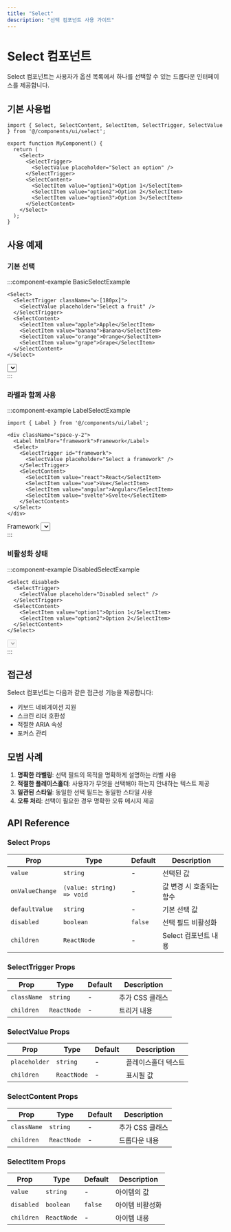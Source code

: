 ```yaml
---
title: "Select"
description: "선택 컴포넌트 사용 가이드"
---
```


# Select 컴포넌트

Select 컴포넌트는 사용자가 옵션 목록에서 하나를 선택할 수 있는 드롭다운 인터페이스를 제공합니다.

## 기본 사용법

```tsx
import { Select, SelectContent, SelectItem, SelectTrigger, SelectValue } from '@/components/ui/select';

export function MyComponent() {
  return (
    <Select>
      <SelectTrigger>
        <SelectValue placeholder="Select an option" />
      </SelectTrigger>
      <SelectContent>
        <SelectItem value="option1">Option 1</SelectItem>
        <SelectItem value="option2">Option 2</SelectItem>
        <SelectItem value="option3">Option 3</SelectItem>
      </SelectContent>
    </Select>
  );
}
```

## 사용 예제

### 기본 선택

:::component-example BasicSelectExample
```tsx
<Select>
  <SelectTrigger className="w-[180px]">
    <SelectValue placeholder="Select a fruit" />
  </SelectTrigger>
  <SelectContent>
    <SelectItem value="apple">Apple</SelectItem>
    <SelectItem value="banana">Banana</SelectItem>
    <SelectItem value="orange">Orange</SelectItem>
    <SelectItem value="grape">Grape</SelectItem>
  </SelectContent>
</Select>
```

<div>
<Select>
  <SelectTrigger className="w-[180px]">
    <SelectValue placeholder="Select a fruit" />
  </SelectTrigger>
  <SelectContent>
    <SelectItem value="apple">Apple</SelectItem>
    <SelectItem value="banana">Banana</SelectItem>
    <SelectItem value="orange">Orange</SelectItem>
    <SelectItem value="grape">Grape</SelectItem>
  </SelectContent>
</Select>
</div>
:::

### 라벨과 함께 사용

:::component-example LabelSelectExample
```tsx
import { Label } from '@/components/ui/label';

<div className="space-y-2">
  <Label htmlFor="framework">Framework</Label>
  <Select>
    <SelectTrigger id="framework">
      <SelectValue placeholder="Select a framework" />
    </SelectTrigger>
    <SelectContent>
      <SelectItem value="react">React</SelectItem>
      <SelectItem value="vue">Vue</SelectItem>
      <SelectItem value="angular">Angular</SelectItem>
      <SelectItem value="svelte">Svelte</SelectItem>
    </SelectContent>
  </Select>
</div>
```

<div className="space-y-2">
  <Label htmlFor="framework">Framework</Label>
  <Select>
    <SelectTrigger id="framework">
      <SelectValue placeholder="Select a framework" />
    </SelectTrigger>
    <SelectContent>
      <SelectItem value="react">React</SelectItem>
      <SelectItem value="vue">Vue</SelectItem>
      <SelectItem value="angular">Angular</SelectItem>
      <SelectItem value="svelte">Svelte</SelectItem>
    </SelectContent>
  </Select>
</div>
:::

### 비활성화 상태

:::component-example DisabledSelectExample
```tsx
<Select disabled>
  <SelectTrigger>
    <SelectValue placeholder="Disabled select" />
  </SelectTrigger>
  <SelectContent>
    <SelectItem value="option1">Option 1</SelectItem>
    <SelectItem value="option2">Option 2</SelectItem>
  </SelectContent>
</Select>
```

<div>
<Select disabled>
  <SelectTrigger>
    <SelectValue placeholder="Disabled select" />
  </SelectTrigger>
  <SelectContent>
    <SelectItem value="option1">Option 1</SelectItem>
    <SelectItem value="option2">Option 2</SelectItem>
  </SelectContent>
</Select>
</div>
:::

## 접근성

Select 컴포넌트는 다음과 같은 접근성 기능을 제공합니다:

- 키보드 네비게이션 지원
- 스크린 리더 호환성
- 적절한 ARIA 속성
- 포커스 관리

## 모범 사례

1. **명확한 라벨링**: 선택 필드의 목적을 명확하게 설명하는 라벨 사용
2. **적절한 플레이스홀더**: 사용자가 무엇을 선택해야 하는지 안내하는 텍스트 제공
3. **일관된 스타일**: 동일한 선택 필드는 동일한 스타일 사용
4. **오류 처리**: 선택이 필요한 경우 명확한 오류 메시지 제공

## API Reference

### Select Props

| Prop | Type | Default | Description |
|------|------|---------|-------------|
| `value` | `string` | - | 선택된 값 |
| `onValueChange` | `(value: string) => void` | - | 값 변경 시 호출되는 함수 |
| `defaultValue` | `string` | - | 기본 선택 값 |
| `disabled` | `boolean` | `false` | 선택 필드 비활성화 |
| `children` | `ReactNode` | - | Select 컴포넌트 내용 |

### SelectTrigger Props

| Prop | Type | Default | Description |
|------|------|---------|-------------|
| `className` | `string` | - | 추가 CSS 클래스 |
| `children` | `ReactNode` | - | 트리거 내용 |

### SelectValue Props

| Prop | Type | Default | Description |
|------|------|---------|-------------|
| `placeholder` | `string` | - | 플레이스홀더 텍스트 |
| `children` | `ReactNode` | - | 표시될 값 |

### SelectContent Props

| Prop | Type | Default | Description |
|------|------|---------|-------------|
| `className` | `string` | - | 추가 CSS 클래스 |
| `children` | `ReactNode` | - | 드롭다운 내용 |

### SelectItem Props

| Prop | Type | Default | Description |
|------|------|---------|-------------|
| `value` | `string` | - | 아이템의 값 |
| `disabled` | `boolean` | `false` | 아이템 비활성화 |
| `children` | `ReactNode` | - | 아이템 내용 |
